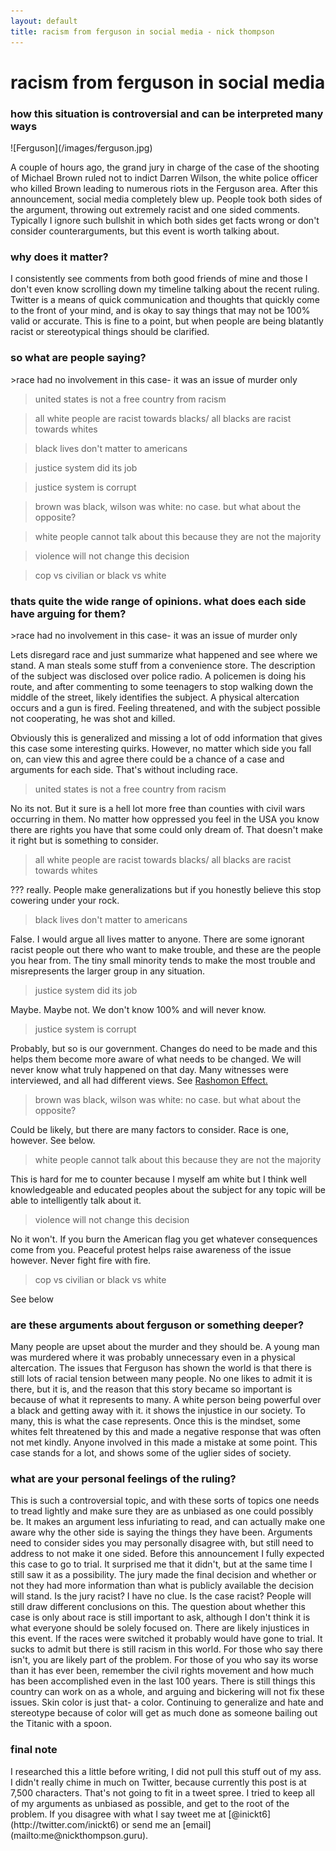 ```yaml
---
layout: default
title: racism from ferguson in social media - nick thompson
---
```

<h1>racism from ferguson in social media</h1>
<h3>how this situation is controversial and can be interpreted many ways</h3>
![Ferguson](/images/ferguson.jpg)

A couple of hours ago, the grand jury in charge of the case of the shooting of Michael Brown ruled not to indict Darren Wilson, the white police officer who killed Brown leading to numerous riots in the Ferguson area. After this announcement, social media completely blew up. People took both sides of the argument, throwing out extremely racist and one sided comments. Typically I ignore such bullshit in which both sides get facts wrong or don't consider counterarguments, but this event is worth talking about.


<h3>why does it matter?</h3>
I consistently see comments from both good friends of mine and those I don't even know scrolling down my timeline talking about the recent ruling. Twitter is a means of quick communication and thoughts that quickly come to the front of your mind, and is okay to say things that may not be 100% valid or accurate. This is fine to a point, but when people are being blatantly racist or stereotypical things should be clarified.


<h3>so what are people saying?</h3>
>race had no involvement in this case- it was an issue of murder only

>united states is not a free country from racism

>all white people are racist towards blacks/ all blacks are racist towards whites

>black lives don't matter to americans

>justice system did its job

>justice system is corrupt

>brown was black, wilson was white: no case. but what about the opposite?

>white people cannot talk about this because they are not the majority

>violence will not change this decision

>cop vs civilian or black vs white


<h3>thats quite the wide range of opinions. what does each side have arguing for them?</h3>
>race had no involvement in this case- it was an issue of murder only

Lets disregard race and just summarize what happened and see where we stand. 
A man steals some stuff from a convenience store. The description of the subject was disclosed over police radio. A policemen is doing his route, and after commenting to some teenagers to stop walking down the middle of the street, likely identifies the subject. A physical altercation occurs and a gun is fired. Feeling threatened, and with the subject possible not cooperating, he was shot and killed.

Obviously this is generalized and missing a lot of odd information that gives this case some interesting quirks. However, no matter which side you fall on, can view this and agree there could be a chance of a case and arguments for each side. That's without including race. 

>united states is not a free country from racism

No its not. But it sure is a hell lot more free than counties with civil wars occurring in them. No matter how oppressed you feel in the USA you know there are rights you have that some could only dream of. That doesn't make it right but is something to consider.

>all white people are racist towards blacks/ all blacks are racist towards whites

??? really. People make generalizations but if you honestly believe this stop cowering under your rock.

>black lives don't matter to americans

False. I would argue all lives matter to anyone. There are some ignorant racist people out there who want to make trouble, and these are the people you hear from. The tiny small minority tends to make the most trouble and misrepresents the larger group in any situation.

>justice system did its job

Maybe. Maybe not. We don't know 100% and will never know. 

>justice system is corrupt

Probably, but so is our government. Changes do need to be made and this helps them become more aware of what needs to be changed. We will never know what truly happened on that day. Many witnesses were interviewed, and all had different views. See [Rashomon Effect.](http://en.wikipedia.org/wiki/Rashomon_effect)

>brown was black, wilson was white: no case. but what about the opposite?

Could be likely, but there are many factors to consider. Race is one, however. See below.

>white people cannot talk about this because they are not the majority

This is hard for me to counter because I myself am white but I think well knowledgeable and educated peoples about the subject for any topic will be able to intelligently talk about it.

>violence will not change this decision

No it won't. If you burn the American flag you get whatever consequences come from you. Peaceful protest helps raise awareness of the issue however. Never fight fire with fire. 

>cop vs civilian or black vs white

See below


<h3>are these arguments about ferguson or something deeper?</h3>
Many people are upset about the murder and they should be. A young man was murdered where it was probably unnecessary even in a physical altercation. The issues that Ferguson has shown the world is that there is still lots of racial tension between many people. No one likes to admit it is there, but it is, and the reason that this story became so important is because of what it represents to many. A white person being powerful over a black and getting away with it. it shows the injustice in our society. To many, this is what the case represents. Once this is the mindset, some whites felt threatened by this and made a negative response that was often not met kindly. Anyone involved in this made a mistake at some point. This case stands for a lot, and shows some of the uglier sides of society.


<h3>what are your personal feelings of the ruling?</h3>
This is such a controversial topic, and with these sorts of topics one needs to tread lightly and make sure they are as unbiased as one could possibly be. It makes an argument less infuriating to read, and can actually make one aware why the other side is saying the things they have been. Arguments need to consider sides you may personally disagree with, but still need to address to not make it one sided.
Before this announcement I fully expected this case to go to trial. It surprised me that it didn't, but at the same time I still saw it as a possibility. The jury made the final decision and whether or not they had more information than what is publicly available the decision will stand. Is the jury racist? I have no clue. Is the case racist? People will still draw different conclusions on this. The question about whether this case is only about race is still important to ask, although I don't think it is what everyone should be solely focused on. There are likely injustices in this event. If the races were switched it probably would have gone to trial. It sucks to admit but there is still racism in this world. For those who say there isn't, you are likely part of the problem. For those of you who say its worse than it has ever been, remember the civil rights movement and how much has been accomplished even in the last 100 years. There is still things this country can work on as a whole, and arguing and bickering will not fix these issues. Skin color is just that- a color. Continuing to generalize and hate and stereotype because of color will get as much done as someone bailing out the Titanic with a spoon. 

<h3>final note</h3>
I researched this a little before writing, I did not pull this stuff out of my ass. I didn't really chime in much on Twitter, because currently this post is at 7,500 characters. That's not going to fit in a tweet spree. I tried to keep all of my arguments as unbiased as possible, and get to the root of the problem. If you disagree with what I say tweet me at [@inickt6](http://twitter.com/inickt6) or send me an [email](mailto:me@nickthompson.guru).